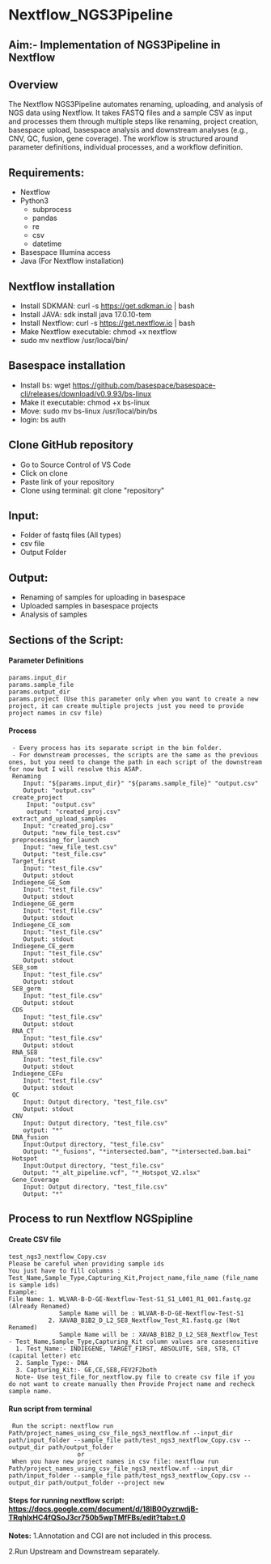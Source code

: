 # Nextflow_NGS3Pipeline 
## Aim:- Implementation of NGS3Pipeline in Nextflow 
## Overview 
The Nextflow NGS3Pipeline automates renaming, uploading, and analysis of NGS data using Nextflow. It takes FASTQ files and a sample CSV as input and processes them through multiple steps like renaming, project creation, basespace upload, basespace analysis and downstream analyses (e.g., CNV, QC, fusion, gene coverage). The workflow is structured around parameter definitions, individual processes, and a workflow definition.
## Requirements: 
  * Nextflow
  * Python3
    * subprocess
    * pandas
    * re
    * csv
    * datetime 
  * Basespace Illumina access
  * Java (For Nextflow installation)
## Nextflow installation
  * Install SDKMAN:
      curl -s https://get.sdkman.io | bash
  * Install JAVA:
      sdk install java 17.0.10-tem
  * Install Nextflow:
      curl -s https://get.nextflow.io | bash
  * Make Nextflow executable:
      chmod +x nextflow
  * sudo mv nextflow /usr/local/bin/
## Basespace installation
  * Install bs: 
      wget https://github.com/basespace/basespace-cli/releases/download/v0.9.93/bs-linux
  * Make it executable: 
      chmod +x bs-linux
  * Move: 
      sudo mv bs-linux /usr/local/bin/bs
  * login: 
      bs auth
## Clone GitHub repository
   - Go to Source Control of VS Code
   - Click on clone
   - Paste link of your repository
   - Clone using terminal: git clone "repository"
## Input:
  * Folder of fastq files (All types)
  * csv file
  * Output Folder
## Output:
  * Renaming of samples for uploading in basespace
  * Uploaded samples in basespace projects
  * Analysis of samples
## Sections of the Script:
#### Parameter Definitions
    params.input_dir 
    params.sample_file 
    params.output_dir 
    params.project (Use this parameter only when you want to create a new project, it can create multiple projects just you need to provide project names in csv file)
####  Process
     - Every process has its separate script in the bin folder.
     - For downstream processes, the scripts are the same as the previous ones, but you need to change the path in each script of the downstream for now but I will resolve this ASAP.
     Renaming 
        Input: "${params.input_dir}" "${params.sample_file}" "output.csv" 
        Output: "output.csv" 
     create_project
         Input: "output.csv"
         output: "created_proj.csv"
     extract_and_upload_samples 
        Input: "created_proj.csv" 
        Output: "new_file_test.csv" 
     preprocessing_for_launch  
        Input: "new_file_test.csv" 
        Output: "test_file.csv" 
     Target_first   
        Input: "test_file.csv" 
        Output: stdout 
     Indiegene_GE_Som
        Input: "test_file.csv"
        Output: stdout
     Indiegene_GE_germ
        Input: "test_file.csv"
        Output: stdout
     Indiegene_CE_som
        Input: "test_file.csv"
        Output: stdout
     Indiegene_CE_germ
        Input: "test_file.csv"
        Output: stdout
     SE8_som
        Input: "test_file.csv"
        Output: stdout
     SE8_germ
        Input: "test_file.csv"
        Output: stdout
     CDS
        Input: "test_file.csv"
        Output: stdout
     RNA_CT
        Input: "test_file.csv"
        Output: stdout
     RNA_SE8
        Input: "test_file.csv"
        Output: stdout
     Indiegene_CEFu
        Input: "test_file.csv"
        Output: stdout
     QC
        Input: Output directory, "test_file.csv"
        Output: stdout
     CNV
        Input: Output directory, "test_file.csv"
        oytput: "*"
     DNA_fusion
        Input:Output directory, "test_file.csv"
        Output: "*_fusions", "*intersected.bam", "*intersected.bam.bai"
     Hotspot
        Input:Output directory, "test_file.csv"
        Output: "*_alt_pipeline.vcf", "*_Hotspot_V2.xlsx"
     Gene_Coverage
        Input: Output directory, "test_file.csv"
        Output: "*"
## Process to run Nextflow NGSpipline
 #### Create CSV file
    test_ngs3_nextflow_Copy.csv 
    Please be careful when providing sample ids
    You just have to fill columns : Test_Name,Sample_Type,Capturing_Kit,Project_name,file_name (file_name is sample ids)
    Example:
    File Name: 1. WLVAR-B-D-GE-Nextflow-Test-S1_S1_L001_R1_001.fastq.gz (Already Renamed)
                  Sample Name will be : WLVAR-B-D-GE-Nextflow-Test-S1
               2. XAVAB_B1B2_D_L2_SE8_Nextflow_Test_R1.fastq.gz (Not Renamed)
                  Sample Name will be : XAVAB_B1B2_D_L2_SE8_Nextflow_Test
    - Test_Name,Sample_Type,Capturing_Kit column values are casesensitive
      1. Test_Name:- INDIEGENE, TARGET_FIRST, ABSOLUTE, SE8, ST8, CT (capital letter) etc
      2. Sample_Type:- DNA
      3. Capturing_Kit:- GE,CE,SE8,FEV2F2both
      Note- Use test_file_for_nextflow.py file to create csv file if you do not want to create manually then Provide Project name and recheck sample name.
  #### Run script from terminal
     Run the script: nextflow run Path/project_names_using_csv_file_ngs3_nextflow.nf --input_dir path/input_folder --sample_file path/test_ngs3_nextflow_Copy.csv --output_dir path/output_folder 
                       or
     When you have new project names in csv file: nextflow run Path/project_names_using_csv_file_ngs3_nextflow.nf --input_dir path/input_folder --sample_file path/test_ngs3_nextflow_Copy.csv --output_dir path/output_folder --project new 
   
  #### Steps for running nextflow script: https://docs.google.com/document/d/18IB0OyzrwdjB-TRqhlxHC4fQSoJ3cr750b5wpTMfFBs/edit?tab=t.0

  **Notes:** 
  1.Annotation and CGI are not included in this process. 
  
  2.Run Upstream and Downstream separately.
  
  




    
    

     
    
    

    
